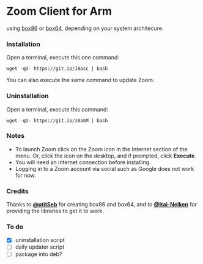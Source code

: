 # Zoom Client for Arm
using [box86](https://github.com/ptitSeb/box86/) or [box64](https://github.com/ptitSeb/box64/), depending on your system architecure.

### Installation
Open a terminal, execute this one command:
```
wget -qO- https://git.io/J8asc | bash
```
You can also execute the same command to update Zoom.

### Uninstallation
Open a terminal, execute this command:
```
wget -qO- https://git.io/J8aGM | bash
```

### Notes
- To launch Zoom click on the Zoom icon in the Internet section of the menu. Or, click the icon on the desktop, and if prompted, click **Execute**.
- You will need an internet connection before installing.
- Logging in to a Zoom account via social such as Google does not work for now.

### Credits
Thanks to [**@ptitSeb**](http://github.com/ptitSeb/) for creating box86 and box64, and to [**@Itai-Nelken**](http://github.com/Itai-Nelken/) for providing the libraries to get it to work.

### To do
- [x] uninstallation script
- [ ] daily updater script
- [ ] package into deb?
